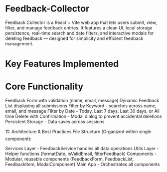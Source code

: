 # Feedback-Collector
Feedback Collector is a React + Vite web app that lets users submit, view, filter, and manage feedback entries. It features a clean UI, local storage persistence, real-time search and date filters, and interactive modals for deleting feedback — designed for simplicity and efficient feedback management.
# Key Features Implemented
  # Core Functionality
Feedback Form with validation (name, email, message)
Dynamic Feedback List displaying all submissions
Filter by Keyword - searches across name, email, and message
Filter by Date - Today, Last 7 days, Last 30 days, or All time
Delete with Confirmation - Modal dialog to prevent accidental deletions
Persistent Storage - Data saves across sessions

🏗️ Architecture & Best Practices
File Structure (Organized within single component):

Services Layer - FeedbackService handles all data operations
Utils Layer - Helper functions (formatDate, isValidEmail, filterFeedback)
Components - Modular, reusable components (FeedbackForm, FeedbackList, FeedbackItem, ModalComponent)
Main App - Orchestrates all components
